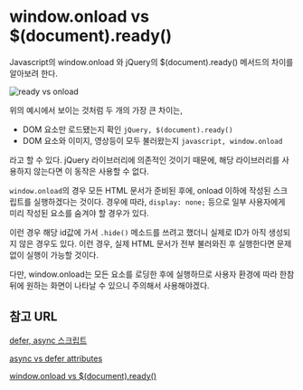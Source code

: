 # window.onload vs $(document).ready()

Javascript의 window.onload 와 jQuery의 $(document).ready() 메서드의 차이를 알아보려 한다.

![ready vs onload](https://i.stack.imgur.com/ys1tK.png)

위의 예시에서 보이는 것처럼 두 개의 가장 큰 차이는, 
 - DOM 요소만 로드됐는지 확인 `jQuery, $(document).ready()`
 - DOM 요소와 이미지, 영상등이 모두 불러왔는지 `javascript, window.onload`

라고 할 수 있다. jQuery 라이브러리에 의존적인 것이기 때문에, 해당 라이브러리를 사용하지 않는다면 이 동작은 사용할 수 없다. 

`window.onload`의 경우 모든 HTML 문서가 준비된 후에, onload 이하에 작성된 스크립트를 실행하겠다는 것이다. 경우에 따라, `display: none;` 등으로 일부 사용자에게 미리 작성된 요소를 숨겨야 할 경우가 있다. 

이런 경우 해당 id값에 가서 `.hide()` 메소드를 쓰려고 했더니 실제로 ID가 아직 생성되지 않은 경우도 있다. 이런 경우, 실제 HTML 문서가 전부 불러와진 후 실행한다면 문제 없이 실행이 가능할 것이다.

다만, window.onload는 모든 요소를 로딩한 후에 실행하므로 사용자 환경에 따라 한참뒤에 원하는 화면이 나타날 수 있으니 주의해서 사용해야겠다.

## 참고 URL 
[defer, async 스크립트](https://ko.javascript.info/script-async-defer)

[async vs defer attributes](https://www.growingwiththeweb.com/2014/02/async-vs-defer-attributes.html#script)

[window.onload vs $(document).ready()](https://stackoverflow.com/questions/3698200/window-onload-vs-document-ready)